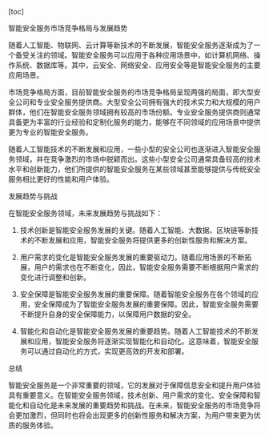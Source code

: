 
[toc]                    
                
                
智能安全服务市场竞争格局与发展趋势

随着人工智能、物联网、云计算等新技术的不断发展，智能安全服务逐渐成为了一个备受关注的领域。智能安全服务可以应用于各种应用场景中，如计算机网络、操作系统、数据库等。其中，云安全、网络安全、应用安全等是智能安全服务的主要应用场景。

市场竞争格局方面，目前智能安全服务的市场竞争格局呈现两强的局面，即大型安全公司和专业安全服务提供商。大型安全公司拥有强大的技术实力和大规模的用户群体，他们在智能安全服务领域拥有较高的市场份额。专业安全服务提供商则通常具备更为丰富的行业经验和定制化服务的能力，能够在不同领域的应用场景中提供更为专业的智能安全服务。

随着人工智能技术的不断发展和应用，一些小型的安全公司也逐渐进入智能安全服务领域，并在竞争激烈的市场中脱颖而出。这些小型安全公司通常具备较高的技术水平和创新能力，他们所提供的智能安全服务在某些领域甚至能够提供与传统安全服务相比更好的性能和用户体验。

发展趋势与挑战

在智能安全服务领域，未来发展趋势与挑战如下：

1. 技术创新是智能安全服务发展的关键。随着人工智能、大数据、区块链等新技术的不断发展和应用，智能安全服务将提供更多的创新性服务和解决方案。

2. 用户需求的变化是智能安全服务发展的重要驱动力。随着应用场景的不断拓展，用户的需求也在不断变化，因此，智能安全服务需要不断根据用户需求的变化进行调整和创新。

3. 安全保障是智能安全服务发展的重要保障。随着智能安全服务在各个领域的应用，安全保障成为了智能安全服务发展的重要保障。因此，智能安全服务需要不断提升自身的安全保障能力，以保障用户数据的安全。

4. 智能化和自动化是智能安全服务发展的重要趋势。随着人工智能技术的不断发展和应用，智能安全服务将逐渐实现智能化和自动化。这意味着，智能安全服务可以通过自动化的方式，实现更高效的开发和部署。

总结

智能安全服务是一个非常重要的领域，它的发展对于保障信息安全和提升用户体验具有重要意义。在智能安全服务领域，技术创新、用户需求的变化、安全保障和智能化和自动化是未来发展的重要趋势和挑战。在未来，智能安全服务的市场竞争将会更加激烈，但同时也将会出现更多的创新性服务和解决方案，为用户带来更为优质的服务体验。

